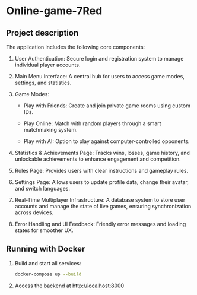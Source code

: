 # Online-game-7Red
## Project description

The application includes the following core components:

1) User Authentication: Secure login and registration system to manage individual player accounts.

2) Main Menu Interface: A central hub for users to access game modes, settings, and statistics.

3) Game Modes:

    - Play with Friends: Create and join private game rooms using custom IDs.

    - Play Online: Match with random players through a smart matchmaking system.

    - Play with AI: Option to play against computer-controlled opponents.

4) Statistics & Achievements Page: Tracks wins, losses, game history, and unlockable achievements to enhance engagement and competition.

5) Rules Page: Provides users with clear instructions and gameplay rules.

6) Settings Page: Allows users to update profile data, change their avatar, and switch languages.

7) Real-Time Multiplayer Infrastructure: A database system to store user accounts and manage the state of live games, ensuring synchronization across devices.

8) Error Handling and UI Feedback: Friendly error messages and loading states for smoother UX.

## Running with Docker

1. Build and start all services:
   ```sh
   docker-compose up --build
   ```

2. Access the backend at [http://localhost:8000](http://localhost:8000)